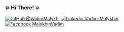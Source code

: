 ### 💥 Hi There! 💥

[![GitHub @VadimMalykhi](https://img.shields.io/badge/-Follow%20Me-000?logo=github&logoColor=fff&style=for-the-badge)](https://github.com/VadimMalykhin) [![Linkedin Vadim-Malykhin](https://img.shields.io/badge/-Follow%20Me-000?logo=linkedin&logoColor=fff&style=for-the-badge)](https://www.linkedin.com/in/vadim-malykhin) [![Facebook MalykhinVadim](https://img.shields.io/badge/-Follow%20Me-000?logo=facebook&logoColor=fff&style=for-the-badge)](https://www.facebook.com/MalykhinVadim)



